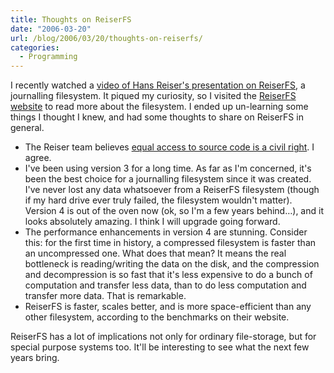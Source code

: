 ```yaml
---
title: Thoughts on ReiserFS
date: "2006-03-20"
url: /blog/2006/03/20/thoughts-on-reiserfs/
categories:
  - Programming
---
```

I recently watched a [video of Hans Reiser's presentation on ReiserFS][1], a journalling filesystem. It piqued my curiosity, so I visited the [ReiserFS website][2] to read more about the filesystem. I ended up un-learning some things I thought I knew, and had some thoughts to share on ReiserFS in general.

*   The Reiser team believes [equal access to source code is a civil right][3]. I agree.
*   I've been using version 3 for a long time. As far as I'm concerned, it's been the best choice for a journalling filesystem since it was created. I've never lost any data whatsoever from a ReiserFS filesystem (though if my hard drive ever truly failed, the filesystem wouldn't matter). Version 4 is out of the oven now (ok, so I'm a few years behind&#8230;), and it looks absolutely amazing. I think I will upgrade going forward.
*   The performance enhancements in version 4 are stunning. Consider this: for the first time in history, a compressed filesystem is faster than an uncompressed one. What does that mean? It means the real bottleneck is reading/writing the data on the disk, and the compression and decompression is so fast that it's less expensive to do a bunch of computation and transfer less data, than to do less computation and transfer more data. That is remarkable.
*   ReiserFS is faster, scales better, and is more space-efficient than any other filesystem, according to the benchmarks on their website.

ReiserFS has a lot of implications not only for ordinary file-storage, but for special purpose systems too. It'll be interesting to see what the next few years bring.

 [1]: http://video.google.com/videoplay?docid=6866770590245111825
 [2]: http://www.namesys.com/
 [3]: http://www.namesys.com/v4/v4.html#civil_right
